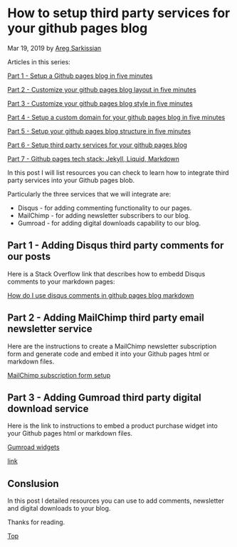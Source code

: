 # How to setup third party services for your github pages blog

Mar 19, 2019 by [Areg Sarkissian](https://aregsar.com/about)

Articles in this series:

[Part 1 - Setup a Github pages blog in five minutes](https://aregsar.com/blog/2019/how-to-setup-a-github-pages-blog-in-five-minutes)

[Part 2 - Customize your github pages blog layout in five minutes](https://aregsar.com/blog/2019/how-to-customize-your-github-pages-blog-layout-in-five-minutes)

[Part 3 - Customize your github pages blog style in five minutes](https://aregsar.com/blog/2019/how-to-customize-your-github-pages-blog-style-in-five-minutes)

[Part 4 - Setup a custom domain for your github pages blog in five minutes](https://aregsar.com/blog/2019/how-to-setup-a-custom-domain-for-your-github-pages-blog-in-five-minutes)

[Part 5 - Setup your github pages blog structure in five minutes](https://aregsar.com/blog/2019/how-to-setup-your-github-pages-blog-structure-in-five-minutes)

[Part 6 - Setup third party services for your github pages blog](https://aregsar.com/blog/2019/how-to-setup-third-party-services-for-your-github-pages-blog)

[Part 7 - Github pages tech stack: Jekyll, Liquid, Markdown](https://aregsar.com/blog/2019/github-pages-tech-stack-jekyll-markdown-liquid)

In this post I will list resources you can check to learn how to integrate third party services into your Github pages blob.

Particularly the three services that we will integrate are:

+ Disqus - for adding commenting functionality to our pages.
+ MailChimp - for adding newsletter subscribers to our blog.
+ Gumroad - for adding digital downloads capability to our blog.

## Part 1 - Adding Disqus third party comments for our posts

Here is a Stack Overflow link that describes how to embedd Disqus comments to your markdown pages:

[How do I use disqus comments in github pages blog markdown](https://stackoverflow.com/questions/21446165/how-do-i-use-disqus-comments-in-github-pages-blog-markdown)

## Part 2 - Adding MailChimp third party email newsletter service

Here are the instructions to create a MailChimp newsletter subscription form and generate code and embed it into your Github pages html or markdown files.

[MailChimp subscription form setup](https://mailchimp.com/help/add-a-signup-form-to-your-website/)

## Part 3 - Adding Gumroad third party digital download service

Here is the link to instructions to embed a product purchase widget into your Github pages html or markdown files.

[Gumroad widgets](https://gumroad.com/widgets)

<a href="https://aregsar.com/blog/2019/how-to-setup-third-party-services-for-your-github-pages-blog">link</a>

## Conslusion

In this post I detailed resources you can use to add comments, newsletter and digital downloads to your blog.

Thanks for reading.

[Top](#how-to-setup-third-party-services-for-your-github-pages-blog)